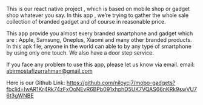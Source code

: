 This is our react native project , which is based on mobile shop or gadget shop whatever you say. In this app , we’re trying to gather the whole sale collection of branded gadget and of course in reasonable price.

This app provide you almost every branded smartphone and gadget which are : Apple, Samsung, Oneplus, Xiaomi and many other branded products.
In this apk file, anyone in the world can able to by any type of smartphone by using only one touch. We also have a door step service.

If you face any problem to use this app, please let us know via email.
email: abirmostafizurrahman@gmail.com

Here is our Github Link: https://github.com/niloycj7/mobo-gadgets?fbclid=IwAR1Kr4Rk74zFxOoNEvR6BPb091xhphD5UK7VQAS66nKRk9swVU76t3gWNBE
